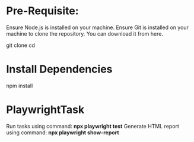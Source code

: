 # Pre-Requisite:
Ensure Node.js is installed on your machine. 
Ensure Git is installed on your machine to clone the repository. You can download it from here.

git clone <repository-url>
cd <repository-directory>

# Install Dependencies
npm install

# PlaywrightTask
Run tasks using command: **npx playwright test**
Generate HTML report using command: **npx playwright show-report**
